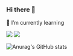 ### Hi there 👋

🌱 I’m currently learning 

<img src="https://img.shields.io/badge/Spring-green?style=6DB33F&logo=Spring&logoColor=green"/> <img src="https://img.shields.io/badge/Java-skyblue?style=2F2625&logo=java&logoColor=skyblue"/>

![Anurag's GitHub stats](https://github-readme-stats.vercel.app/api?username=dmdwns2&show_icons=true&theme=default)


<!--
**dmdwns2/dmdwns2** is a ✨ _special_ ✨ repository because its `README.md` (this file) appears on your GitHub profile.

Here are some ideas to get you started:

- 🔭 I’m currently working on ...
- 
- 👯 I’m looking to collaborate on ...
- 🤔 I’m looking for help with ...
- 💬 Ask me about ...
- 📫 How to reach me: ...
- 😄 Pronouns: ...
- ⚡ Fun fact: ...
-->
